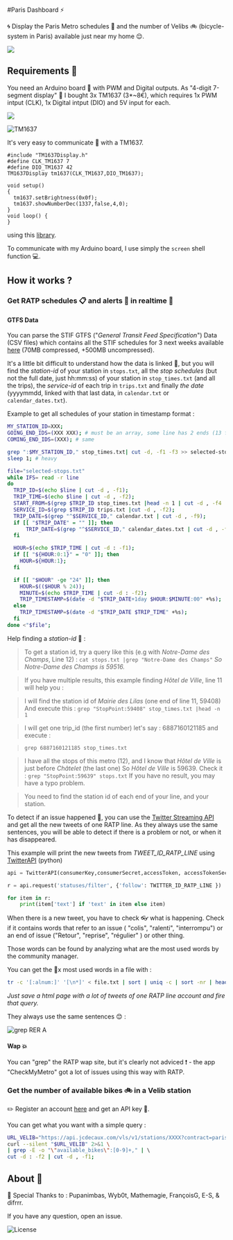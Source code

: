 #Paris Dashboard ⚡️

🌀 Display the Paris Metro schedules 🚉 and the number of Velibs 🚲 (bicycle-system in Paris) available just near my home 😌.

![](front.jpg)

## Requirements 👜

You need an Arduino board 💎 with PWM and Digital outputs.
As "4-digit 7-segment display" 💫 I bought 3x TM1637 (3*~8€), which requires 1x PWM intput (CLK), 1x Digital intput (DIO) and 5V input for each.

![](back.jpg)

![TM1637](./TM1637.jpg)

It's very easy to communicate 📢 with a TM1637.

```
#include "TM1637Display.h"
#define CLK_TM1637 7       
#define DIO_TM1637 42
TM1637Display tm1637(CLK_TM1637,DIO_TM1637);

void setup()
{
  tm1637.setBrightness(0x0f);
  tm1637.showNumberDec(1337,false,4,0);
}  
void loop() {
}
```
using this [library](https://github.com/avishorp/TM1637).

To communicate with my Arduino board, I use simply the ```screen``` shell function 💻. 

## How it works ?

### Get RATP schedules 📋 and alerts 💩 in realtime 🌟

#### GTFS Data
You can parse the STIF GTFS ("*General Transit Feed Specification*") Data (CSV files) which contains all the STIF schedules for 3 next weeks available [here](opendata.stif.info/explore/dataset/offre-horaires-tc-gtfs-idf/table/) (70MB compressed, +500MB uncompressed).

It's a little bit difficult to understand how the data is linked 🔬, but you will find the *station-id* of your station in `stops.txt`, all the *stop schedules* (but not the full date, just hh:mm:ss) of your station in `stop_times.txt` (and all the trips), the *service-id* of each trip in `trips.txt` and finally *the date* (yyyymmdd, linked with that last data, in `calendar.txt` or `calendar_dates.txt`).
 
Example to get all schedules of your station in timestamp format :

```bash 
MY_STATION_ID=XXX;
GOING_END_IDS=(XXX XXX); # must be an array, some line has 2 ends (13 for example)
COMING_END_IDS=(XXX); # same 

grep ":$MY_STATION_ID," stop_times.txt| cut -d, -f1 -f3 >> selected-stops.txt;
sleep 1; # heavy 

file="selected-stops.txt"
while IFS= read -r line
do
  TRIP_ID=$(echo $line | cut -d , -f1);
  TRIP_TIME=$(echo $line | cut -d , -f2);
  START_FROM=$(grep $TRIP_ID stop_times.txt |head -n 1 | cut -d , -f4 | cut -d : -f2);
  SERVICE_ID=$(grep $TRIP_ID trips.txt |cut -d , -f2);
  TRIP_DATE=$(grep "^$SERVICE_ID," calendar.txt | cut -d , -f9);
  if [[ "$TRIP_DATE" = "" ]]; then
      TRIP_DATE=$(grep "^$SERVICE_ID," calendar_dates.txt | cut -d , -f2);
  fi

  HOUR=$(echo $TRIP_TIME | cut -d : -f1);
  if [[ "${HOUR:0:1}" = "0" ]]; then
    HOUR=${HOUR:1};
  fi

  if [[ "$HOUR" -ge "24" ]]; then
    HOUR=$(($HOUR % 24));
    MINUTE=$(echo $TRIP_TIME | cut -d : -f2);
    TRIP_TIMESTAMP=$(date -d "$TRIP_DATE+1day $HOUR:$MINUTE:00" +%s);
  else
    TRIP_TIMESTAMP=$(date -d "$TRIP_DATE $TRIP_TIME" +%s);
  fi
done <"$file";
```

Help finding a *station-id* 🔎 :

>To get a station id, try a query like this (e.g with *Notre-Dame des Champs*, Line 12) :
```cat stops.txt |grep "Notre-Dame des Champs"```
*So Notre-Dame des Champs is 59516.*

>If you have multiple results, this example finding *Hôtel de Ville*, line 11 will help you :

>I will find the station id of *Mairie des Lilas* (one end of line 11, 59408)
>And execute this :
> ```grep "StopPoint:59408" stop_times.txt |head -n 1```
 
>I will get one trip_id (the first number) let's say : 6887160121185
>and execute : 

>```grep 6887160121185 stop_times.txt```

>I have all the stops of this metro (12), and I know that *Hôtel de Ville* is just before *Châtelet* (the last one)
>So *Hôtel de Ville* is 59639. Check it : 
>```grep "StopPoint:59639" stops.txt```
>If you have no result, you may have a typo problem.

>You need to find the station id of each end of your line, and your station.



To detect if an issue happened 🔶, you can use the [Twitter Streaming API](https://dev.twitter.com/streaming/overview) and get all the new tweets of one RATP line.
As they always use the same sentences, you will be able to detect if there is a problem or not, or when it has disappeared.

This example will print the new tweets from *TWEET\_ID\_RATP\_LINE* using [TwitterAPI](https://github.com/geduldig/TwitterAPI) (python) 

```python
api = TwitterAPI(consumerKey,consumerSecret,accessToken, accessTokenSecret)

r = api.request('statuses/filter', {'follow': TWITTER_ID_RATP_LINE })

for item in r:
    print(item['text'] if 'text' in item else item)
```

When there is a new tweet, you have to check 👓 what is happening. 
Check if it contains words that refer to an issue ( "colis", "ralenti", "interrompu") or an end of issue ("Retour", "reprise", "régulier" ) or other thing. 

Those words can be found by analyzing what are the most used words by the community manager. 

You can get the 💯x most used words in a file with : 

```bash
tr -c '[:alnum:]' '[\n*]' < file.txt | sort | uniq -c | sort -nr | head  -100
```

*Just save a html page with a lot of tweets of one RATP line account and fire that query.*

They always use the same sentences 😊 : 

![grep RER A](grepRERA.png)

#### Wap 💥 
You can "grep" the RATP wap site, but it's clearly not adviced ❗️ -  the app "CheckMyMetro" got a lot of issues using this way with RATP. 

### Get the number of available bikes 🚲 in a Velib station

✏️ Register an account [here](https://developer.jcdecaux.com) and get an API key 🔑.

You can get what you want with a simple query : 

```bash
URL_VELIB="https://api.jcdecaux.com/vls/v1/stations/XXXX?contract=paris&apiKey=XXXXXXXX"
curl --silent "$URL_VELIB" 2>&1 \ 
| grep -E -o "\"available_bikes\":[0-9]+," | \ 
cut -d : -f2 | cut -d , -f1;
```


## About 👀

🙏 Special Thanks to  : Pupanimbas, Wyb0t, Mathemagie, FrançoisG, E-S, & difrrr. 

If you have any question, open an issue. 

![License](./license.png)



 



